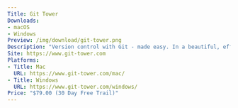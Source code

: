 ```yaml
---
Title: Git Tower
Downloads:
- macOS
- Windows
Preview: /img/download/git-tower.png
Description: "Version control with Git - made easy. In a beautiful, efficient, and powerful app."
Site: https://www.git-tower.com
Platforms:
- Title: Mac
  URL: https://www.git-tower.com/mac/
- Title: Windows
  URL: https://www.git-tower.com/windows/
Price: "$79.00 (30 Day Free Trail)"
---
```

